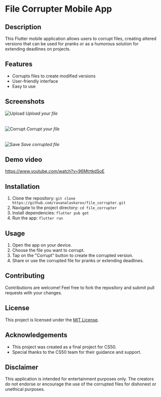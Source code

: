 # File Corrupter Mobile App

## Description
This Flutter mobile application allows users to corrupt files, creating altered versions that can be used for pranks or as a humorous solution for extending deadlines on projects.

## Features
- Corrupts files to create modified versions
- User-friendly interface
- Easy to use

## Screenshots
![Upload](assets/screenshots/upload.png)
*Upload your file*
\
\
\
![Corrupt](assets/screenshots/corrupt.png)
*Corrupt your file*
\
\
\
![Save](assets/screenshots/save.png)
*Save corrupted file*

## Demo video
https://www.youtube.com/watch?v=96MtrtkdSoE



## Installation
1. Clone the repository: `git clone https://github.com/ravanalaskarov/file_corrupter.git`
2. Navigate to the project directory: `cd file_corrupter`
3. Install dependencies: `flutter pub get`
4. Run the app: `flutter run`

## Usage
1. Open the app on your device.
2. Choose the file you want to corrupt.
3. Tap on the "Corrupt" button to create the corrupted version.
4. Share or use the corrupted file for pranks or extending deadlines.

## Contributing
Contributions are welcome! Feel free to fork the repository and submit pull requests with your changes.

## License
This project is licensed under the [MIT License](LICENSE).

## Acknowledgements
- This project was created as a final project for CS50.
- Special thanks to the CS50 team for their guidance and support.

## Disclaimer
This application is intended for entertainment purposes only. The creators do not endorse or encourage the use of the corrupted files for dishonest or unethical purposes.

